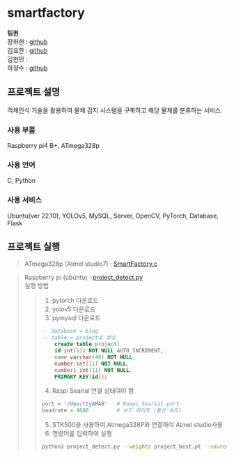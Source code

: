 # smartfactory

**팀원**  
장하현 : [github](https://github.com/ndg5778)  
김요한 : [github](https://github.com/kimyohan12)  
김현민 :   
하정수 : [github](https://github.com/jungsu00)  


## 프로젝트 설명
객체인식 기술을 활용하여 물체 감지 시스템을 구축하고 해당 물체를 분류하는 서비스.

### 사용 부품
Raspberry pi4 B+, ATmega328p

### 사용 언어
C, Python

### 사용 서비스
Ubuntu(ver 22.10), YOLOv5, MySQL, Server, OpenCV, PyTorch, Database, Flask

## 프로젝트 실행
> ATmega328p (Atmel studio7) : [SmartFactory.c](https://github.com/ndg5778/smartfactory/blob/main/project/Atmega328p/SmartFactory.c)  

> Raspberry pi (ubuntu) : [project_detect.py](https://github.com/ndg5778/smartfactory/blob/main/project/raspberry%20pi/project_detect.py)  
> 실행 방법  
>   
> > 1. pytorch 다운로드  
> > 2. yolov5 다운로드  
> > 3. pymysql 다운로드  
> > ```sql
> > -- database = blog  
> > -- table = project로 생성  
> > 	create table project(  
> > 	id int(11) NOT NULL AUTO_INCREMENT,  
> > 	name varchar(40) NOT NULL,  
> > 	number int(11) NOT NULL,  
> > 	number1 int(11) NOT NULL,  
> > 	PRIMARY KEY(id));
> >  ```  
> >		
> > 4. Raspi Searial 연결 상태여야 함  
> > ``` python
> > port = '/dev/ttyAMA0'   # Raspi Searial port  
> > baudrate = 9600         # 보드 레이트 (통신 속도)  
> >```
> > 5. STK500을 사용하여 Atmega328P와 연결하여 Atmel studio사용  
> > 6. 명령어를 입력하여 실행  
> > ``` bash
> >python3 project_detect.py --weights project_best.pt --source 0 --conf 0.8
> > ```